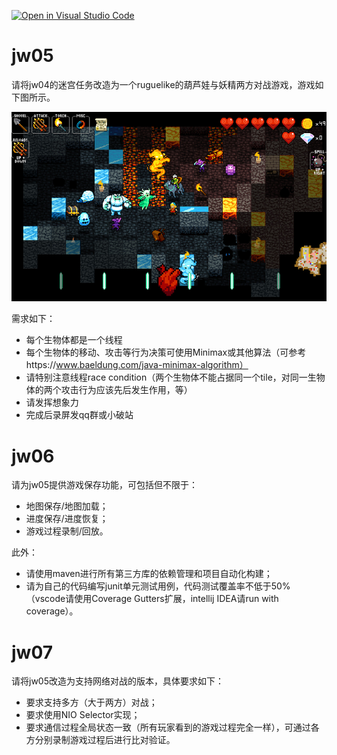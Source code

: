 [![Open in Visual Studio Code](https://classroom.github.com/assets/open-in-vscode-f059dc9a6f8d3a56e377f745f24479a46679e63a5d9fe6f495e02850cd0d8118.svg)](https://classroom.github.com/online_ide?assignment_repo_id=6521929&assignment_repo_type=AssignmentRepo)
# jw05

请将jw04的迷宫任务改造为一个ruguelike的葫芦娃与妖精两方对战游戏，游戏如下图所示。

![](image-11.jpeg)

需求如下：

- 每个生物体都是一个线程
- 每个生物体的移动、攻击等行为决策可使用Minimax或其他算法（可参考https://www.baeldung.com/java-minimax-algorithm）
- 请特别注意线程race condition（两个生物体不能占据同一个tile，对同一生物体的两个攻击行为应该先后发生作用，等）
- 请发挥想象力
- 完成后录屏发qq群或小破站


# jw06

请为jw05提供游戏保存功能，可包括但不限于：
- 地图保存/地图加载；
- 进度保存/进度恢复；
- 游戏过程录制/回放。

此外：
- 请使用maven进行所有第三方库的依赖管理和项目自动化构建；
- 请为自己的代码编写junit单元测试用例，代码测试覆盖率不低于50%（vscode请使用Coverage Gutters扩展，intellij IDEA请run with coverage）。


# jw07

请将jw05改造为支持网络对战的版本，具体要求如下：
- 要求支持多方（大于两方）对战；
- 要求使用NIO Selector实现；
- 要求通信过程全局状态一致（所有玩家看到的游戏过程完全一样），可通过各方分别录制游戏过程后进行比对验证。


